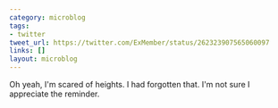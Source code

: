 ```yaml
---
category: microblog
tags:
- twitter
tweet_url: https://twitter.com/ExMember/status/262323907565060097
links: []
layout: microblog
---
```

Oh yeah, I'm scared of heights. I had forgotten that. I'm not sure I appreciate the reminder.
